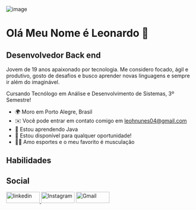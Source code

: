 ![image](https://github.com/Nunesdev4/Nunesdev4/assets/123589752/5bfd7da3-fa30-4a0f-8601-0781c7e893cf)

Olá Meu Nome é Leonardo 👋
==========================

Desenvolvedor Back end
-----------------------------

Jovem de 19 anos apaixonado por tecnologia. Me considero focado, ágil e produtivo, gosto de desafios e busco aprender novas linguagens e sempre ir além do imaginável.

Cursando Tecnólogo em Análise e Desenvolvimento de Sistemas, 3º Semestre! 

* 🌍  Moro em Porto Alegre, Brasil
* ✉️  Você pode entrar em contato comigo em [leohnunes04@gmail.com](mailto:leohnunes04@gmail.com)
* 🧠  Estou aprendendo Java
* 🤝  Estou disponível para qualquer oportunidade!
* 🏋️‍♂️  Amo esportes e o meu favorito é musculação

## Habilidades


          
          

## Social
<a href="https://www.linkedin.com/in/leonardo-nunes-899276264/" target="_blank" rel="noreferrer"><img src="https://img.shields.io/badge/LinkedIn-0077B5?style=for-the-badge&logo=linkedin&logoColor=white" width="90" height="30" alt="linkedin">
<a href="https://www.instagram.com/leoonuness_/" target="_blank" rel="noreferrer"><img src="https://img.shields.io/badge/Instagram-E4405F?style=for-the-badge&logo=instagram&logoColor=white" width="90" height="30" alt="Instagram"></a>
<a href="https://mail.google.com/mail/u/1/#inbox" target="_blank" rel="noreferrer"><img src="https://img.shields.io/badge/Gmail-D14836?style=for-the-badge&logo=gmail&logoColor=white" width="90" height="30" alt="Gmail">

